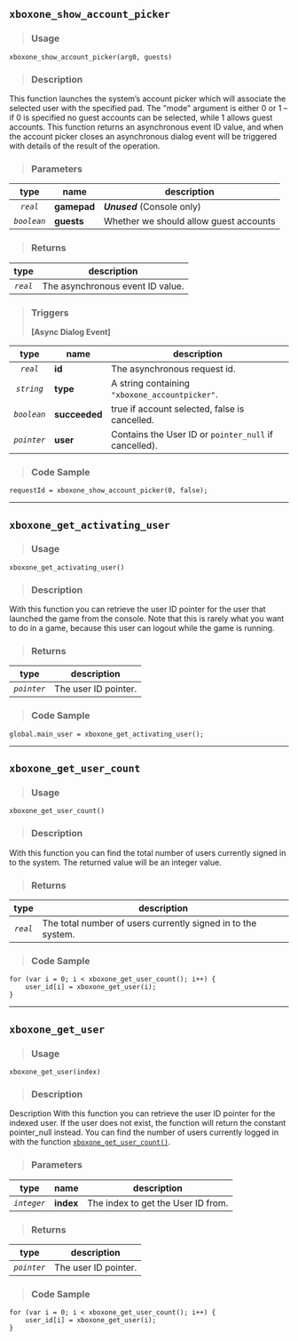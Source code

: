 
## `xboxone_show_account_picker`

> ### **Usage**

`xboxone_show_account_picker(arg0, guests)`

> ### **Description**

This function launches the system’s account picker which will associate the selected user with the specified pad. The "mode" argument is either 0 or 1 – if 0 is specified no guest accounts can be selected, while 1 allows guest accounts. This function returns an asynchronous event ID value, and when the account picker closes an asynchronous dialog event will be triggered with details of the result of the operation.

> ### **Parameters**

|    type     | name        | description                            |
| :---------: | ----------- | -------------------------------------- |
|  *`real`*   | **gamepad** | ***Unused*** (Console only)            |
| *`boolean`* | **guests**  | Whether we should allow guest accounts |

> ### **Returns**

|   type   | description                      |
| :------: | -------------------------------- |
| *`real`* | The asynchronous event ID value. |

> ### **Triggers**
> **[Async Dialog Event]**

|    type     | name          | description                                           |
| :---------: | ------------- | ----------------------------------------------------- |
|  *`real`*   | **id**        | The asynchronous request id.                          |
| *`string`*  | **type**      | A string containing `"xboxone_accountpicker"`.        |
| *`boolean`* | **succeeded** | true if account selected, false is cancelled.         |
| *`pointer`* | **user**      | Contains the User ID or `pointer_null` if cancelled). |

> ### **Code Sample**
  
```gml
requestId = xboxone_show_account_picker(0, false);
```
<hr class="delimiter">
<div style="page-break-after: always;"></div>


## `xboxone_get_activating_user`

> ### **Usage**

`xboxone_get_activating_user()`

> ### **Description**

With this function you can retrieve the user ID pointer for the user that launched the game from the console. Note that this is rarely what you want to do in a game, because this user can logout while the game is running.

> ### **Returns**

|    type     | description          |
| :---------: | -------------------- |
| *`pointer`* | The user ID pointer. |

> ### **Code Sample**
  
```gml
global.main_user = xboxone_get_activating_user();
```
<hr class="delimiter">
<div style="page-break-after: always;"></div>


## `xboxone_get_user_count`

> ### **Usage**

`xboxone_get_user_count()`

> ### **Description**

With this function you can find the total number of users currently signed in to the system. The returned value will be an integer value.

> ### **Returns**

|   type   | description                                                  |
| :------: | ------------------------------------------------------------ |
| *`real`* | The total number of users currently signed in to the system. |

> ### **Code Sample**
  
```gml
for (var i = 0; i < xboxone_get_user_count(); i++) {
    user_id[i] = xboxone_get_user(i);
}
```
<hr class="delimiter">
<div style="page-break-after: always;"></div>


## `xboxone_get_user`

> ### **Usage**

`xboxone_get_user(index)`

> ### **Description**

Description With this function you can retrieve the user ID pointer for the indexed user. If the user does not exist, the function will return the constant pointer_null instead. You can find the number of users currently logged in with the function [`xboxone_get_user_count()`](#xboxone_get_user_count).


> ### **Parameters**

|    type     | name      | description                        |
| :---------: | --------- | ---------------------------------- |
| *`integer`* | **index** | The index to get the User ID from. |


> ### **Returns**

|    type     | description          |
| :---------: | -------------------- |
| *`pointer`* | The user ID pointer. |


> ### **Code Sample**
  
```gml
for (var i = 0; i < xboxone_get_user_count(); i++) {
    user_id[i] = xboxone_get_user(i);
}
```
<div style="page-break-after: always;"></div>

